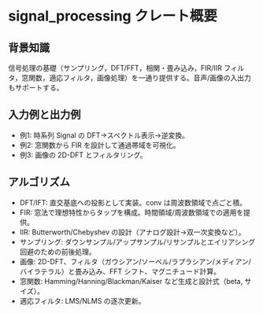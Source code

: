 # signal_processing クレート概要

## 背景知識
信号処理の基礎（サンプリング，DFT/FFT，相関・畳み込み，FIR/IIR フィルタ，窓関数，適応フィルタ，画像処理）を一通り提供する。音声/画像の入出力もサポートする。

## 入力例と出力例
- 例1: 時系列 Signal の DFT→スペクトル表示→逆変換。
- 例2: 窓関数から FIR を設計して通過帯域を可視化。
- 例3: 画像の 2D-DFT とフィルタリング。

## アルゴリズム
- DFT/IFT: 直交基底への投影として実装。conv は周波数領域で点ごと積。
- FIR: 窓法で理想特性からタップを構成。時間領域/周波数領域での適用を提供。
- IIR: Butterworth/Chebyshev の設計（アナログ設計→双一次変換など）。
- サンプリング: ダウンサンプル/アップサンプル/リサンプルとエイリアシング回避のための前後処理。
- 画像: 2D-DFT、フィルタ（ガウシアン/ソーベル/ラプラシアン/メディアン/バイラテラル）と畳み込み、FFT シフト、マグニチュード計算。
- 窓関数: Hamming/Hanning/Blackman/Kaiser など生成と設計式（beta, サイズ）。
- 適応フィルタ: LMS/NLMS の逐次更新。
